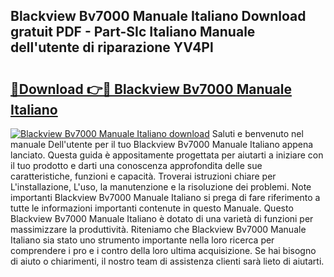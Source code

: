 ## Blackview Bv7000 Manuale Italiano Download gratuit PDF - Part-SIc Italiano Manuale dell'utente di riparazione YV4Pl

# <h2><a href="http://df93np.blite.top/?on=Blackview+Bv7000+Manuale+Italiano">🔗Download 👉🔴 Blackview Bv7000 Manuale Italiano</a></h2>

[![Blackview Bv7000 Manuale Italiano download](https://i.imgur.com/lujVjoI.png)](http://df93np.blite.top/?on=Blackview+Bv7000+Manuale+Italiano)
Saluti e benvenuto nel manuale Dell'utente per il tuo Blackview Bv7000 Manuale Italiano appena lanciato. Questa guida è appositamente progettata per aiutarti a iniziare con il tuo prodotto e darti una conoscenza approfondita delle sue caratteristiche, funzioni e capacità. Troverai istruzioni chiare per L'installazione, L'uso, la manutenzione e la risoluzione dei problemi. Note importanti Blackview Bv7000 Manuale Italiano si prega di fare riferimento a tutte le informazioni importanti contenute in questo Manuale. Questo Blackview Bv7000 Manuale Italiano è dotato di una varietà di funzioni per massimizzare la produttività. Riteniamo che Blackview Bv7000 Manuale Italiano sia stato uno strumento importante nella loro ricerca per comprendere i pro e i contro della loro ultima acquisizione. Se hai bisogno di aiuto o chiarimenti, il nostro team di assistenza clienti sarà lieto di aiutarti.

